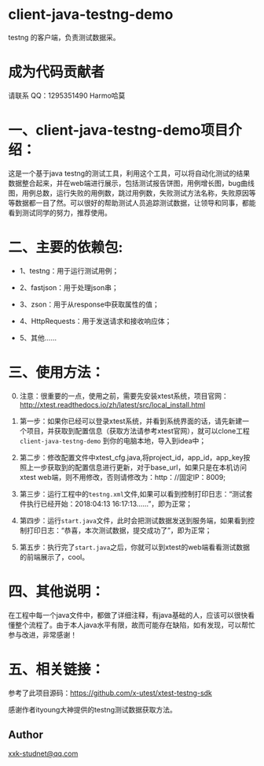 # client-java-testng-demo

testng 的客户端，负责测试数据采。


# 成为代码贡献者

请联系 QQ：1295351490 Harmo哈莫


# 一、client-java-testng-demo项目介绍：

这是一个基于java testng的测试工具，利用这个工具，可以将自动化测试的结果数据整合起来，并在web端进行展示，包括测试报告饼图，用例增长图，bug曲线图，用例总数，运行失败的用例数，跳过用例数，失败测试方法名称，失败原因等等数据都一目了然。可以很好的帮助测试人员追踪测试数据，让领导和同事，都能看到测试同学的努力，推荐使用。


# 二、主要的依赖包:

- 1、testng：用于运行测试用例；

- 2、fastjson：用于处理json串；

- 3、zson：用于从response中获取属性的值；

- 4、HttpRequests：用于发送请求和接收响应体；

- 5、其他…… 


# 三、使用方法：

0. 注意：很重要的一点，使用之前，需要先安装xtest系统，项目官网：http://xtest.readthedocs.io/zh/latest/src/local_install.html

1. 第一步：如果你已经可以登录xtest系统，并看到系统界面的话，请先新建一个项目，并获取到配置信息（获取方法请参考xtest官网），就可以clone工程 `client-java-testng-demo` 到你的电脑本地，导入到idea中；

3. 第二步：修改配置文件中xtest_cfg.java,将project_id，app_id，app_key按照上一步获取到的配置信息进行更新，对于base_url，如果只是在本机访问xtest web端，则不用修改，否则请修改为：http：//固定IP：8009;

4. 第三步：运行工程中的`testng.xml`文件,如果可以看到控制打印日志：“测试套件执行已经开始：2018:04:13 16:17:13……”，即为正常；

5. 第四步：运行`start.java`文件，此时会把测试数据发送到服务端，如果看到控制打印日志：“恭喜，本次测试数据，提交成功了”，即为正常；

6. 第五步：执行完了`start.java`之后，你就可以到xtest的web端看看测试数据的前端展示了，cool。


# 四、其他说明：

在工程中每一个java文件中，都做了详细注释，有java基础的人，应该可以很快看懂整个流程了。由于本人java水平有限，故而可能存在缺陷，如有发现，可以帮忙参与改进，非常感谢！


# 五、相关链接：

参考了此项目源码：https://github.com/x-utest/xtest-testng-sdk

感谢作者ityoung大神提供的testng测试数据获取方法。


## Author

xxk-studnet@qq.com


